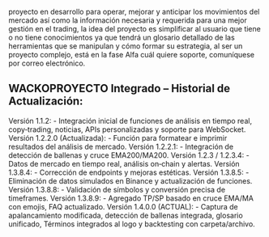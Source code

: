 proyecto en desarrollo 
para operar, mejorar y anticipar los movimientos del mercado así como la información necesaria y requerida para una mejor gestión en el trading, la idea del proyecto es simplificar al usuario que tiene o no tiene conocimientos ya que tendrá un glosario detallado de las herramientas que se manipulan y cómo formar su estrategia, al ser un proyecto complejo, está en la fase Alfa 
cuál quiere soporte, comuníquese por correo electrónico.


WACKOPROYECTO Integrado – Historial de Actualización:
-----------------------------------------------------
Versión 1.1.2:
    - Integración inicial de funciones de análisis en tiempo real, copy‑trading, noticias, APIs personalizadas y soporte para WebSocket.
Versión 1.2.2.0 (Actualizada):
    - Función para formatear e imprimir resultados del análisis de mercado.
Versión 1.2.2.1:
    - Integración de detección de ballenas y cruce EMA200/MA200.
Versión 1.2.3 / 1.2.3.4:
    - Datos de mercado en tiempo real, análisis on‑chain y alertas.
Versión 1.3.8.4:
    - Corrección de endpoints y mejoras estéticas.
Versión 1.3.8.5:
    - Eliminación de datos simulados en Binance y actualización de funciones.
Versión 1.3.8.8:
    - Validación de símbolos y conversión precisa de timeframes.
Versión 1.3.8.9:
    - Agregado TP/SP basado en cruce EMA/MA con emojis, FAQ actualizado.
Versión 1.4.0.0 (ACTUAL):
    - Captura de apalancamiento modificada, detección de ballenas integrada, glosario unificado, Términos integrados al logo y backtesting con carpeta/archivo.
